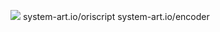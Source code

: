 ![](https://github.com/basiclaser/oriscript/logo.png)
system-art.io/oriscript
system-art.io/encoder
